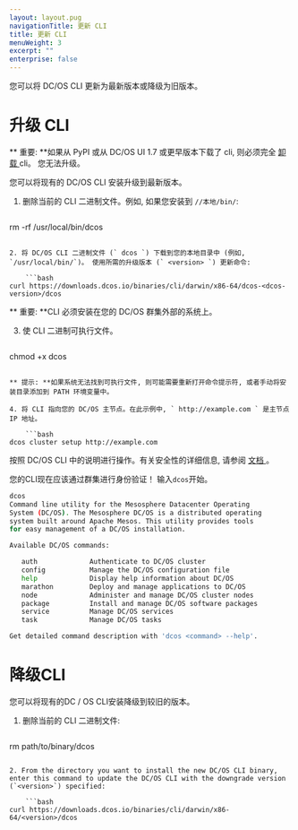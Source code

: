 ```yaml
---
layout: layout.pug
navigationTitle: 更新 CLI
title: 更新 CLI
menuWeight: 3
excerpt: ""
enterprise: false
---
```

<!-- This source repo for this topic is https://github.com/dcos/dcos-docs -->

您可以将 DC/OS CLI 更新为最新版本或降级为旧版本。

# <a name="upgrade"></a>升级 CLI

** 重要: **如果从 PyPI 或从 DC/OS UI 1.7 或更早版本下载了 cli, 则必须完全 [ 卸载 ](/1.10/cli/uninstall/) cli。 您无法升级。

您可以将现有的 DC/OS CLI 安装升级到最新版本。

1. 删除当前的 CLI 二进制文件。例如, 如果您安装到 `//本地/bin/`:
    
    ```bash
rm -rf /usr/local/bin/dcos
```

2. 将 DC/OS CLI 二进制文件 (` dcos `) 下载到您的本地目录中 (例如, `/usr/local/bin/`)。 使用所需的升级版本 (` <version> `) 更新命令:
    
    ```bash
curl https://downloads.dcos.io/binaries/cli/darwin/x86-64/dcos-<dcos-version>/dcos
```

** 重要: **CLI 必须安装在您的 DC/OS 群集外部的系统上。

3. 使 CLI 二进制可执行文件。
    
    ```bash
chmod +x dcos
```

** 提示: **如果系统无法找到可执行文件, 则可能需要重新打开命令提示符, 或者手动将安装目录添加到 PATH 环境变量中。

4. 将 CLI 指向您的 DC/OS 主节点。在此示例中, ` http://example.com ` 是主节点 IP 地址。
    
    ```bash
dcos cluster setup http://example.com
```

按照 DC/OS CLI 中的说明进行操作。有关安全性的详细信息, 请参阅 [ 文档 ](/1.10/security/ent/)。

您的CLI现在应该通过群集进行身份验证！ 输入` dcos `开始。

```bash
dcos
Command line utility for the Mesosphere Datacenter Operating
System (DC/OS). The Mesosphere DC/OS is a distributed operating
system built around Apache Mesos. This utility provides tools
for easy management of a DC/OS installation.

Available DC/OS commands:

   auth             Authenticate to DC/OS cluster
   config           Manage the DC/OS configuration file
   help             Display help information about DC/OS
   marathon         Deploy and manage applications to DC/OS
   node             Administer and manage DC/OS cluster nodes
   package          Install and manage DC/OS software packages
   service          Manage DC/OS services
   task             Manage DC/OS tasks

Get detailed command description with 'dcos <command> --help'.
```

# <a name="downgrade"></a>降级CLI

您可以将现有的DC / OS CLI安装降级到较旧的版本。

1. 删除当前的 CLI 二进制文件:
    
    ```bash
rm path/to/binary/dcos
```

2. From the directory you want to install the new DC/OS CLI binary, enter this command to update the DC/OS CLI with the downgrade version (`<version>`) specified:
    
    ```bash
curl https://downloads.dcos.io/binaries/cli/darwin/x86-64/<version>/dcos
```